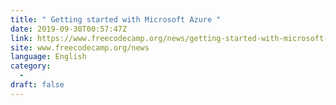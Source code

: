 ```yaml
---
title: " Getting started with Microsoft Azure "
date: 2019-09-30T00:57:47Z
link: https://www.freecodecamp.org/news/getting-started-with-microsoft-azure/?utm_medium=RSS&utm_source=news.12bit.vn
site: www.freecodecamp.org/news
language: English
category:
  -   
draft: false
---
```

